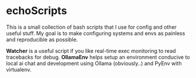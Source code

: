 # echoScripts

This is a small collection of bash scripts that I use for config and other useful stuff. My goal is to make configuring systems and envs as painless and reproducible as possible. 

**Watcher** is a useful script if you like real-time exec monitoring to read tracebacks for debug.
**OllamaEnv** helps setup an environment conducive to local ai chat and development using Ollama (obviously..) and PyEnv with virtualenv. 